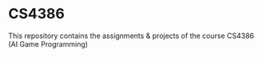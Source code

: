# CS4386
This repository contains the assignments &amp; projects of the course CS4386 (AI Game Programming)

